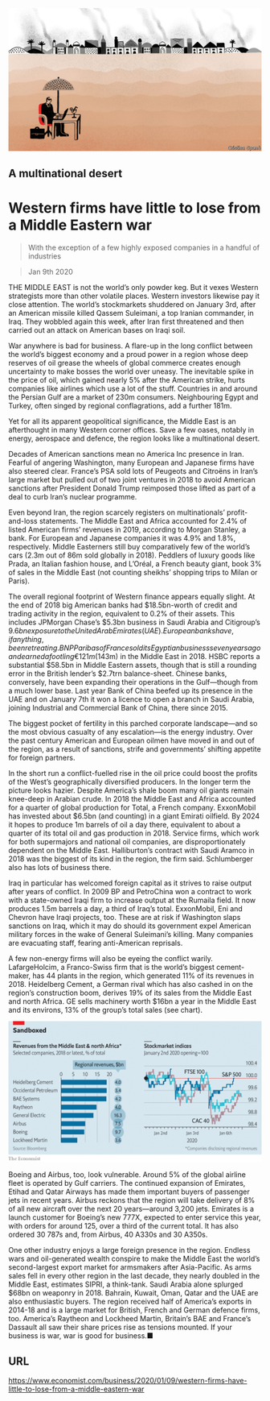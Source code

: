 ![](./images/20200111_WBD002_0.jpg)

## A multinational desert

# Western firms have little to lose from a Middle Eastern war

> With the exception of a few highly exposed companies in a handful of industries

> Jan 9th 2020

THE MIDDLE EAST is not the world’s only powder keg. But it vexes Western strategists more than other volatile places. Western investors likewise pay it close attention. The world’s stockmarkets shuddered on January 3rd, after an American missile killed Qassem Suleimani, a top Iranian commander, in Iraq. They wobbled again this week, after Iran first threatened and then carried out an attack on American bases on Iraqi soil.

War anywhere is bad for business. A flare-up in the long conflict between the world’s biggest economy and a proud power in a region whose deep reserves of oil grease the wheels of global commerce creates enough uncertainty to make bosses the world over uneasy. The inevitable spike in the price of oil, which gained nearly 5% after the American strike, hurts companies like airlines which use a lot of the stuff. Countries in and around the Persian Gulf are a market of 230m consumers. Neighbouring Egypt and Turkey, often singed by regional conflagrations, add a further 181m.

Yet for all its apparent geopolitical significance, the Middle East is an afterthought in many Western corner offices. Save a few oases, notably in energy, aerospace and defence, the region looks like a multinational desert.

Decades of American sanctions mean no America Inc presence in Iran. Fearful of angering Washington, many European and Japanese firms have also steered clear. France’s PSA sold lots of Peugeots and Citroëns in Iran’s large market but pulled out of two joint ventures in 2018 to avoid American sanctions after President Donald Trump reimposed those lifted as part of a deal to curb Iran’s nuclear programme.

Even beyond Iran, the region scarcely registers on multinationals’ profit-and-loss statements. The Middle East and Africa accounted for 2.4% of listed American firms’ revenues in 2019, according to Morgan Stanley, a bank. For European and Japanese companies it was 4.9% and 1.8%, respectively. Middle Easterners still buy comparatively few of the world’s cars (2.3m out of 86m sold globally in 2018). Peddlers of luxury goods like Prada, an Italian fashion house, and L’Oréal, a French beauty giant, book 3% of sales in the Middle East (not counting sheikhs’ shopping trips to Milan or Paris).

The overall regional footprint of Western finance appears equally slight. At the end of 2018 big American banks had $18.5bn-worth of credit and trading activity in the region, equivalent to 0.2% of their assets. This includes JPMorgan Chase’s $5.3bn business in Saudi Arabia and Citigroup’s $9.6bn exposure to the United Arab Emirates (UAE). European banks have, if anything, been retreating. BNP Paribas of France sold its Egyptian business seven years ago and earned a footling €121m ($143m) in the Middle East in 2018. HSBC reports a substantial $58.5bn in Middle Eastern assets, though that is still a rounding error in the British lender’s $2.7trn balance-sheet. Chinese banks, conversely, have been expanding their operations in the Gulf—though from a much lower base. Last year Bank of China beefed up its presence in the UAE and on January 7th it won a licence to open a branch in Saudi Arabia, joining Industrial and Commercial Bank of China, there since 2015.

The biggest pocket of fertility in this parched corporate landscape—and so the most obvious casualty of any escalation—is the energy industry. Over the past century American and European oilmen have moved in and out of the region, as a result of sanctions, strife and governments’ shifting appetite for foreign partners.

In the short run a conflict-fuelled rise in the oil price could boost the profits of the West’s geographically diversified producers. In the longer term the picture looks hazier. Despite America’s shale boom many oil giants remain knee-deep in Arabian crude. In 2018 the Middle East and Africa accounted for a quarter of global production for Total, a French company. ExxonMobil has invested about $6.5bn (and counting) in a giant Emirati oilfield. By 2024 it hopes to produce 1m barrels of oil a day there, equivalent to about a quarter of its total oil and gas production in 2018. Service firms, which work for both supermajors and national oil companies, are disproportionately dependent on the Middle East. Halliburton’s contract with Saudi Aramco in 2018 was the biggest of its kind in the region, the firm said. Schlumberger also has lots of business there.

Iraq in particular has welcomed foreign capital as it strives to raise output after years of conflict. In 2009 BP and PetroChina won a contract to work with a state-owned Iraqi firm to increase output at the Rumaila field. It now produces 1.5m barrels a day, a third of Iraq’s total. ExxonMobil, Eni and Chevron have Iraqi projects, too. These are at risk if Washington slaps sanctions on Iraq, which it may do should its government expel American military forces in the wake of General Suleimani’s killing. Many companies are evacuating staff, fearing anti-American reprisals.

A few non-energy firms will also be eyeing the conflict warily. LafargeHolcim, a Franco-Swiss firm that is the world’s biggest cement-maker, has 44 plants in the region, which generated 11% of its revenues in 2018. Heidelberg Cement, a German rival which has also cashed in on the region’s construction boom, derives 19% of its sales from the Middle East and north Africa. GE sells machinery worth $16bn a year in the Middle East and its environs, 13% of the group’s total sales (see chart).



![](./images/20200111_WBC261.png)

Boeing and Airbus, too, look vulnerable. Around 5% of the global airline fleet is operated by Gulf carriers. The continued expansion of Emirates, Etihad and Qatar Airways has made them important buyers of passenger jets in recent years. Airbus reckons that the region will take delivery of 8% of all new aircraft over the next 20 years—around 3,200 jets. Emirates is a launch customer for Boeing’s new 777X, expected to enter service this year, with orders for around 125, over a third of the current total. It has also ordered 30 787s and, from Airbus, 40 A330s and 30 A350s.

One other industry enjoys a large foreign presence in the region. Endless wars and oil-generated wealth conspire to make the Middle East the world’s second-largest export market for armsmakers after Asia-Pacific. As arms sales fell in every other region in the last decade, they nearly doubled in the Middle East, estimates SIPRI, a think-tank. Saudi Arabia alone splurged $68bn on weaponry in 2018. Bahrain, Kuwait, Oman, Qatar and the UAE are also enthusiastic buyers. The region received half of America’s exports in 2014-18 and is a large market for British, French and German defence firms, too. America’s Raytheon and Lockheed Martin, Britain’s BAE and France’s Dassault all saw their share prices rise as tensions mounted. If your business is war, war is good for business.■

## URL

https://www.economist.com/business/2020/01/09/western-firms-have-little-to-lose-from-a-middle-eastern-war
